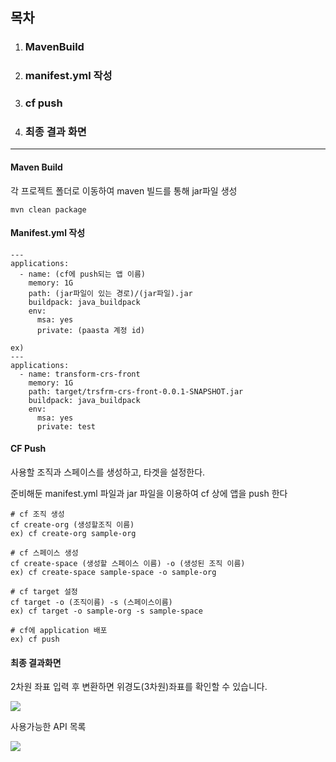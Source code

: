 ## **목차**

1. ### **MavenBuild**

2. ### **manifest.yml 작성**

3. ### **cf push**

4. ### **최종 결과 화면**

   

------



#### **Maven Build**

각 프로젝트 폴더로 이동하여 maven 빌드를 통해 jar파일 생성

```
mvn clean package
```



#### Manifest.yml 작성

````
---
applications:
  - name: (cf에 push되는 앱 이름)
    memory: 1G
    path: (jar파일이 있는 경로)/(jar파일).jar
    buildpack: java_buildpack
    env:
      msa: yes
      private: (paasta 계정 id)
      
ex)   
---
applications:
  - name: transform-crs-front
    memory: 1G
    path: target/trsfrm-crs-front-0.0.1-SNAPSHOT.jar
    buildpack: java_buildpack
    env:
      msa: yes
      private: test
````



#### CF Push

사용할 조직과 스페이스를 생성하고, 타겟을 설정한다. 

 준비해둔 manifest.yml 파일과 jar 파일을 이용하여 cf 상에 앱을 push 한다

````
# cf 조직 생성
cf create-org (생성할조직 이름)
ex) cf create-org sample-org

# cf 스페이스 생성
cf create-space (생성할 스페이스 이름) -o (생성된 조직 이름)
ex) cf create-space sample-space -o sample-org

# cf target 설정
cf target -o (조직이름) -s (스페이스이름)
ex) cf target -o sample-org -s sample-space

# cf에 application 배포
ex) cf push
````



#### **최종 결과화면**

2차원 좌표 입력 후 변환하면 위경도(3차원)좌표를 확인할 수 있습니다.

![](/home/cro130/startupPlatform/[dev]2nd_sampleApp/startupcloudplatform_github/transform-crs/image/crsResult.png)

사용가능한 API 목록

![](/home/cro130/startupPlatform/[dev]2nd_sampleApp/startupcloudplatform_github/transform-crs/image/availableAPIS.png)